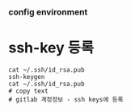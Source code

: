 ### config environment

# ssh-key 등록
```
cat ~/.ssh/id_rsa.pub
ssh-keygen
cat ~/.ssh/id_rsa.pub
# copy text
# gitlab 계정정보 - ssh keys에 등록
```
